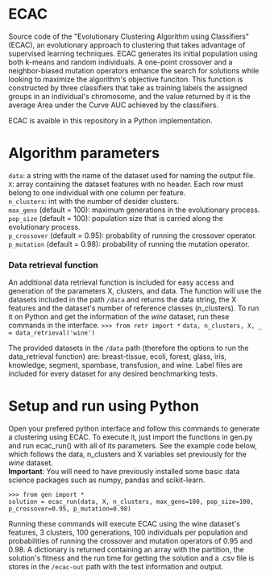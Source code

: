 # ECAC
Source code of the "Evolutionary Clustering Algorithm using Classifiers" (ECAC), an evolutionary approach to clustering that takes advantage of supervised learning techniques. ECAC generates its initial population using both k-means and random individuals. A one-point crossover and a neighbor-biased mutation operators enhance the search for solutions while looking to maximize the algorithm's objective funciton. This function is constructed by three classifiers that take as training labels the assigned groups in an individual's chromosome, and the value returned by it is the average Area under the Curve AUC achieved by the classifiers.

ECAC is avaible in this repository in a Python implementation.

# Algorithm parameters
``data``: a string with the name of the dataset used for naming the output file.  
``X``: array containing the dataset features with no header. Each row must belong to one individual with one column per feature.  
``n_clusters``: int with the number of desider clusters.  
``max_gens`` (default = 100): maximum generations in the evolutionary process.  
``pop_size`` (default = 100): population size that is carried along the evolutionary process.  
``p_crossover`` (default = 0.95): probability of running the crossover operator.  
``p_mutation`` (default = 0.98): probability of running the mutation operator.  

### Data retrieval function
An additional data retrieval function is included for easy access and generation of the parameters X, clusters, and data. The function will use the datasets included in the path ``/data`` and returns the data string, the X features and the dataset's number of reference classes (n_clusters). To run it on Python and get the information of the *wine* dataset, run these commands in the interface.
``>>> from retr import *`` 
``data, n_clusters, X, _ = data_retrieval('wine')``  

The provided datasets in the ``/data`` path (therefore the options to run the data_retrieval function) are: breast-tissue, ecoli, forest, glass, iris, knowledge, segment, spambase, transfusion, and wine. Label files are included for every dataset for any desired benchmarking tests.

# Setup and run using Python
Open your prefered python interface and follow this commands to generate a clustering using ECAC. To execute it, just import the functions in gen.py and run ecac_run() with all of its parameters. See the example code below, which follows the data, n_clusters and X variables set previously for the *wine* dataset.  
**Important**: You will need to have previously installed some basic data science packages such as numpy, pandas and scikit-learn.

``>>> from gen import *``  
``solution = ecac_run(data, X, n_clusters, max_gens=100, pop_size=100, p_crossover=0.95, p_mutation=0.98)``  

Running these commands will execute ECAC using the wine dataset's features, 3 clusters, 100 generations, 100 individuals per population and probabilities of running the crossover and mutation operators of 0.95 and 0.98. A dictionary is returned containing an array with the partition, the solution's fitness and the run time for getting the solution and a .csv file is stores in the ``/ecac-out`` path with the test information and output.
